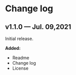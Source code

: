 # Change log

## v1.1.0 — Jul. 09,2021

Initial release.

**Added:**

- Readme
- Change log
- License
